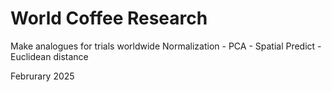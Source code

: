 # World Coffee Research 
Make analogues for trials worldwide 
Normalization - PCA - Spatial Predict - Euclidean distance


Februrary 2025

